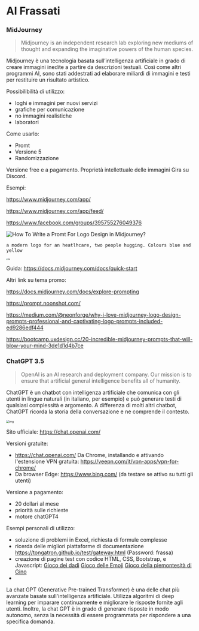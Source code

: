 # AI Frassati 



### MidJourney

> Midjourney is an independent research lab exploring new mediums of thought and expanding the imaginative powers of the human species.

Midjourney è una tecnologia basata sull’intelligenza artificiale in grado di creare immagini inedite a partire da descrizioni testuali. Così come altri programmi AI, sono stati addestrati ad elaborare miliardi di immagini e testi per restituire un risultato artistico.

Possibilibilità di utilizzo:

- loghi e immagini per nuovi servizi
- grafiche per comunicazione
- no immagini realistiche
- laboratori 

Come usarlo:

- Promt
- Versione 5
- Randomizzazione

Versione free e a pagamento.
Proprietà intellettuale delle immagini
Gira su Discord.

Esempi: 

https://www.midjourney.com/app/ 

https://www.midjourney.com/app/feed/

https://www.facebook.com/groups/395755276049376 

![How To Write a Promt For Logo Design in Midjourney?](https://uploads-ssl.webflow.com/5de2db6d3719a1e2f3e4454c/63e474ea612cdd77de92b742_midjourney-logo-design-prompt-example_ee7977583396680886dd0d4cc13b05ad_800.png)



`a modern logo for an heatlhcare, two people hugging. Colours blue and yellow`

**<img src="https://cdn.discordapp.com/attachments/1039201129612972092/1100487782809469099/tongatron_a_modern_logo_for_an_heatlhcare_two_people_hugging._C_cfb3646d-4ed8-4db9-b378-64f9de69c4b4.png" alt="img" style="zoom: 25%;" />**



Guida: https://docs.midjourney.com/docs/quick-start

Altri link su tema promo:

https://docs.midjourney.com/docs/explore-prompting 

https://prompt.noonshot.com/ 

https://medium.com/@neonforge/why-i-love-midjourney-logo-design-prompts-professional-and-captivating-logo-prompts-included-ed9286edf444 

https://bootcamp.uxdesign.cc/20-incredible-midjourney-prompts-that-will-blow-your-mind-3de1d1d4b7ce 



### ChatGPT 3.5

> OpenAI is an AI research and deployment company. Our mission is to ensure that artificial general intelligence benefits all of humanity.

ChatGPT è un chatbot con intelligenza artificiale che comunica con gli utenti in lingue naturali (in italiano, per esempio) e può generare testi di qualsiasi complessità e argomento. A differenza di molti altri chatbot, ChatGPT ricorda la storia della conversazione e ne comprende il contesto.

<img src="https://media.beehiiv.com/cdn-cgi/image/fit=scale-down,format=auto,onerror=redirect,quality=80/uploads/asset/file/216320e2-5892-461e-be2a-3b641de4dd54/image.png" alt="img" style="zoom: 50%;" />

Sito ufficiale:
https://chat.openai.com/ 

Versioni gratuite:

- https://chat.openai.com/
  Da Chrome, installando e attivando l'estensione VPN gratuita: https://veepn.com/it/vpn-apps/vpn-for-chrome/ 
- Da browser Edge: https://www.bing.com/
  (da testare se attivo su tutti gli utenti)


Versione a pagamento:

- 20 dollari al mese
- priorità sulle richieste
- motore chatGPT4



Esempi personali di utilizzo:

- soluzione di problemi in Excel, richiesta di formule complesse
- ricerda delle migliori piattaforme di documentazione
  https://tongatron.github.io/test/gateway.html
  (Password: frassa)
- creazione di pagine test con codice HTML, CSS, Bootstrap, e Javascript:
  [Gioco dei dadi](https://tongatron.github.io/giochi/dado)
  [Gioco delle Emoji](https://tongatron.github.io/giochi/emoji)
  [Gioco della piemontesità di Gino ](https://tongatron.github.io/giochi/gino)
- 





La chat GPT (Generative Pre-trained Transformer) è una delle chat più avanzate basate sull'intelligenza artificiale. Utilizza algoritmi di deep learning per imparare continuamente e migliorare le risposte fornite agli utenti. Inoltre, la chat GPT è in grado di generare risposte in modo autonomo, senza la necessità di essere programmata per rispondere a una specifica domanda.





